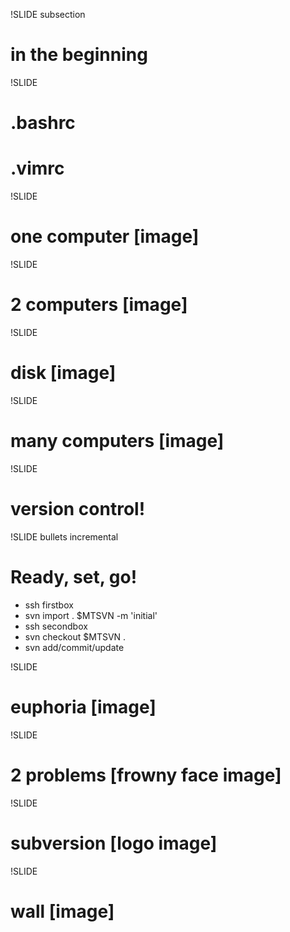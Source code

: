 !SLIDE subsection
# in the beginning #

!SLIDE

# .bashrc
# .vimrc

!SLIDE

# one computer [image]

!SLIDE

# 2 computers [image]

!SLIDE

# disk [image]

!SLIDE

# many computers [image]

!SLIDE

# version control!

!SLIDE bullets incremental

# Ready, set, go!

* ssh firstbox
* svn import . $MTSVN -m 'initial'
* ssh secondbox
* svn checkout $MTSVN .
* svn add/commit/update

!SLIDE

# euphoria [image]

!SLIDE

# 2 problems [frowny face image]

!SLIDE

# subversion [logo image]

!SLIDE

# wall [image]
